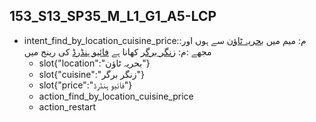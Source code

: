 ## 153_S13_SP35_M_L1_G1_A5-LCP
* intent_find_by_location_cuisine_price::م: میم میں [بحریہ ٹاؤن](location) سے ہوں اور مجھے :م: [زنگر برگر](cuisine) کھانا ہے [فائیو ہنڈرڈ](price) کی رینج میں
	- slot{"location":"بحریہ ٹاؤن"}
	- slot{"cuisine":"زنگر برگر"}
	- slot{"price":"فائیو ہنڈرڈ"}
	- action_find_by_location_cuisine_price
	- action_restart